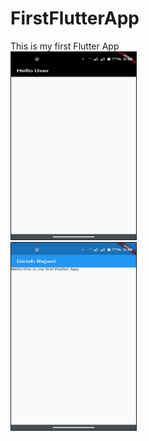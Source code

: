 # FirstFlutterApp

This is my first Flutter App <br>
<img src = "/SC1.jpeg" border="1" width="200" height="300"> <br>
<img src = "/SC2..jpeg" border="1" width="200" height="300">
